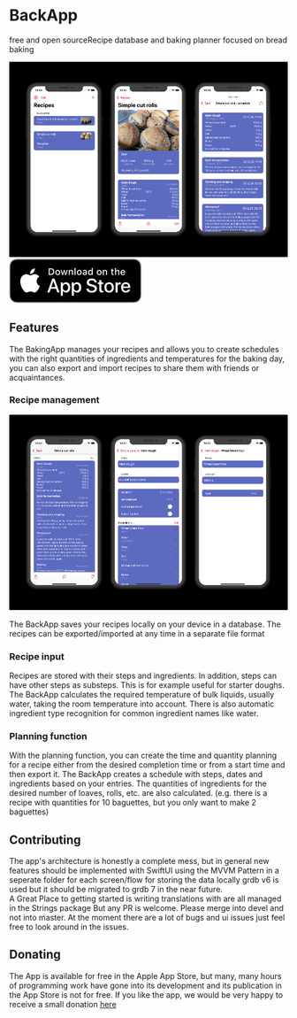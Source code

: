 <!--
SPDX-FileCopyrightText: 2025 Moritz Schaub <moritz@pfaender.net>

SPDX-License-Identifier: AGPL-3.0-or-later
-->

#  BackApp
free and open sourceRecipe database and baking planner focused on bread baking
 
![overview mockup](images/overview.jpeg)
[![Download on the App Store](download_on_the_app_store.svg)](https://apps.apple.com/us/app/back-app/id1574908433) 


## Features
The BakingApp manages your recipes and allows you to create schedules with the right quantities of ingredients and temperatures for the baking day, you can also export and import recipes to share them with friends or acquaintances.

### Recipe management

![recipeManagement](images/recipeManagement.jpeg)

The BackApp saves your recipes locally on your device in a database. The recipes can be exported/imported at any time in a separate file format

### Recipe input
Recipes are stored with their steps and ingredients. In addition, steps can have other steps as substeps. This is for example useful for starter doughs.
The BackApp calculates the required temperature of bulk liquids, usually water, taking the room temperature into account. There is also automatic ingredient type recognition for common ingredient names like water.

### Planning function
With the planning function, you can create the time and quantity planning for a recipe either from the desired completion time or from a start time and then export it. The BackApp creates a schedule with steps, dates and ingredients based on your entries. The quantities of ingredients for the desired number of loaves, rolls, etc. are also calculated. (e.g. there is a recipe with quantities for 10 baguettes, but you only want to make 2 baguettes)

## Contributing
The app's architecture is honestly a complete mess, but in general new features should be implemented with SwiftUI using the MVVM Pattern in a seperate folder for each screen/flow
for storing the data locally grdb v6 is used but it should be migrated to grdb 7 in the near future.   
A Great Place to getting started is writing translations with are all managed in the Strings package
But any PR is welcome. Please merge into devel and not into master. 
At the moment there are a lot of bugs and ui issues just feel free to look around in the issues.

## Donating
The App is available for free in the Apple App Store, but many, many hours of programming work have gone into its development and its publication in the App Store is not for free. If you like the app, we would be very happy to receive a small donation [here](https://www.paypal.com/donate?hosted_button_id=UCSFW65PP6N3U)
 

